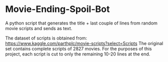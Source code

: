 # Movie-Ending-Spoil-Bot
A python script that generates the title + last couple of lines from random movie scripts and sends as text. 

The dataset of scripts is obtained from: https://www.kaggle.com/parthplc/movie-scripts?select=Scripts
The original set contains complete scripts of 2827 movies. For the purposes of this project, each script is cut to only the remaining 10-20 lines at the end. 
